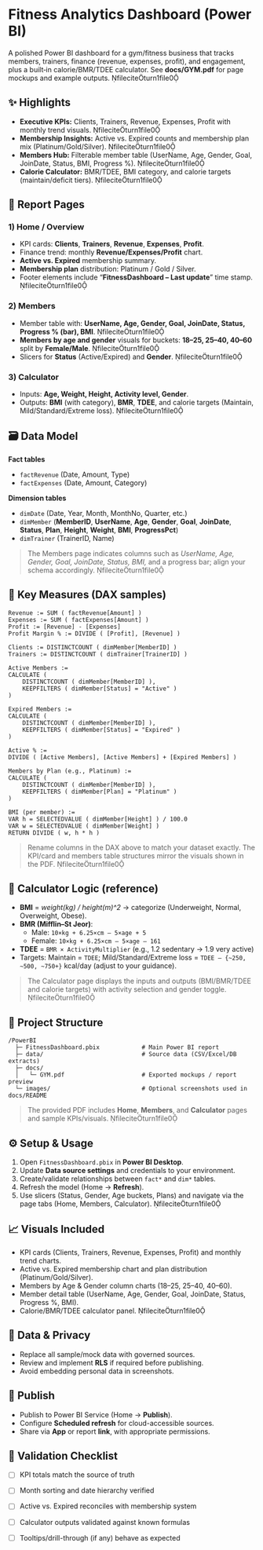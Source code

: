# Fitness Analytics Dashboard (Power BI)

A polished Power BI dashboard for a gym/fitness business that tracks members, trainers, finance (revenue, expenses, profit), and engagement, plus a built‑in calorie/BMR/TDEE calculator. See **docs/GYM.pdf** for page mockups and example outputs. fileciteturn1file0

## ✨ Highlights
- **Executive KPIs:** Clients, Trainers, Revenue, Expenses, Profit with monthly trend visuals. fileciteturn1file0
- **Membership Insights:** Active vs. Expired counts and membership plan mix (Platinum/Gold/Silver). fileciteturn1file0
- **Members Hub:** Filterable member table (UserName, Age, Gender, Goal, JoinDate, Status, BMI, Progress %). fileciteturn1file0
- **Calorie Calculator:** BMR/TDEE, BMI category, and calorie targets (maintain/deficit tiers). fileciteturn1file0

## 🧭 Report Pages
### 1) Home / Overview
- KPI cards: **Clients**, **Trainers**, **Revenue**, **Expenses**, **Profit**.
- Finance trend: monthly **Revenue/Expenses/Profit** chart.
- **Active vs. Expired** membership summary.
- **Membership plan** distribution: Platinum / Gold / Silver.
- Footer elements include “**FitnessDashboard – Last update**” time stamp. fileciteturn1file0

### 2) Members
- Member table with: **UserName, Age, Gender, Goal, JoinDate, Status, Progress % (bar), BMI**. fileciteturn1file0
- **Members by age and gender** visuals for buckets: **18–25, 25–40, 40–60** split by **Female/Male**. fileciteturn1file0
- Slicers for **Status** (Active/Expired) and **Gender**. fileciteturn1file0

### 3) Calculator
- Inputs: **Age, Weight, Height, Activity level, Gender**.
- Outputs: **BMI** (with category), **BMR**, **TDEE**, and calorie targets (Maintain, Mild/Standard/Extreme loss). fileciteturn1file0

## 🗃️ Data Model
**Fact tables**
- `factRevenue` (Date, Amount, Type)
- `factExpenses` (Date, Amount, Category)

**Dimension tables**
- `dimDate` (Date, Year, Month, MonthNo, Quarter, etc.)
- `dimMember` (**MemberID**, **UserName**, **Age**, **Gender**, **Goal**, **JoinDate**, **Status**, **Plan**, **Height**, **Weight**, **BMI**, **ProgressPct**)
- `dimTrainer` (TrainerID, Name)

> The Members page indicates columns such as *UserName, Age, Gender, Goal, JoinDate, Status, BMI,* and a progress bar; align your schema accordingly. fileciteturn1file0

## 🔢 Key Measures (DAX samples)
```DAX
Revenue := SUM ( factRevenue[Amount] )
Expenses := SUM ( factExpenses[Amount] )
Profit := [Revenue] - [Expenses]
Profit Margin % := DIVIDE ( [Profit], [Revenue] )

Clients := DISTINCTCOUNT ( dimMember[MemberID] )
Trainers := DISTINCTCOUNT ( dimTrainer[TrainerID] )

Active Members :=
CALCULATE (
    DISTINCTCOUNT ( dimMember[MemberID] ),
    KEEPFILTERS ( dimMember[Status] = "Active" )
)

Expired Members :=
CALCULATE (
    DISTINCTCOUNT ( dimMember[MemberID] ),
    KEEPFILTERS ( dimMember[Status] = "Expired" )
)

Active % :=
DIVIDE ( [Active Members], [Active Members] + [Expired Members] )

Members by Plan (e.g., Platinum) :=
CALCULATE (
    DISTINCTCOUNT ( dimMember[MemberID] ),
    KEEPFILTERS ( dimMember[Plan] = "Platinum" )
)

BMI (per member) :=
VAR h = SELECTEDVALUE ( dimMember[Height] ) / 100.0
VAR w = SELECTEDVALUE ( dimMember[Weight] )
RETURN DIVIDE ( w, h * h )
```

> Rename columns in the DAX above to match your dataset exactly. The KPI/card and members table structures mirror the visuals shown in the PDF. fileciteturn1file0

## 🧮 Calculator Logic (reference)
- **BMI** = *weight(kg) / height(m)^2* → categorize (Underweight, Normal, Overweight, Obese).
- **BMR (Mifflin–St Jeor)**:  
  - Male: `10×kg + 6.25×cm – 5×age + 5`  
  - Female: `10×kg + 6.25×cm – 5×age – 161`
- **TDEE** = `BMR × ActivityMultiplier` (e.g., 1.2 sedentary → 1.9 very active)
- Targets: Maintain = `TDEE`; Mild/Standard/Extreme loss = `TDEE – {~250, ~500, ~750+}` kcal/day (adjust to your guidance).

> The Calculator page displays the inputs and outputs (BMI/BMR/TDEE and calorie targets) with activity selection and gender toggle. fileciteturn1file0

## 📂 Project Structure
```
/PowerBI
  ├─ FitnessDashboard.pbix            # Main Power BI report
  ├─ data/                            # Source data (CSV/Excel/DB extracts)
  ├─ docs/
  │   └─ GYM.pdf                      # Exported mockups / report preview
  └─ images/                          # Optional screenshots used in docs/README
```
> The provided PDF includes **Home**, **Members**, and **Calculator** pages and sample KPIs/visuals. fileciteturn1file0

## ⚙️ Setup & Usage
1. Open `FitnessDashboard.pbix` in **Power BI Desktop**.
2. Update **Data source settings** and credentials to your environment.
3. Create/validate relationships between `fact*` and `dim*` tables.
4. Refresh the model (Home → **Refresh**).
5. Use slicers (Status, Gender, Age buckets, Plans) and navigate via the page tabs (Home, Members, Calculator). fileciteturn1file0

## 📈 Visuals Included
- KPI cards (Clients, Trainers, Revenue, Expenses, Profit) and monthly trend charts.
- Active vs. Expired membership chart and plan distribution (Platinum/Gold/Silver).
- Members by Age & Gender column charts (18–25, 25–40, 40–60).
- Member detail table (UserName, Age, Gender, Goal, JoinDate, Status, Progress %, BMI).
- Calorie/BMR/TDEE calculator panel. fileciteturn1file0

## 🔐 Data & Privacy
- Replace all sample/mock data with governed sources.
- Review and implement **RLS** if required before publishing.
- Avoid embedding personal data in screenshots.

## 🚀 Publish
- Publish to Power BI Service (Home → **Publish**).
- Configure **Scheduled refresh** for cloud-accessible sources.
- Share via **App** or report **link**, with appropriate permissions.

## 🧪 Validation Checklist
- [ ] KPI totals match the source of truth
- [ ] Month sorting and date hierarchy verified
- [ ] Active vs. Expired reconciles with membership system
- [ ] Calculator outputs validated against known formulas
- [ ] Tooltips/drill-through (if any) behave as expected


